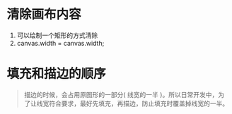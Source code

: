 # 清除画布内容

1. 可以绘制一个矩形的方式清除
2. canvas.width = canvas.width;

# 填充和描边的顺序

>描边的时候，会占用原图形的一部分( 线宽的一半 )。所以日常开发中，为了让线宽符合要求，最好先填充，再描边，防止填充时覆盖掉线宽的一半。
